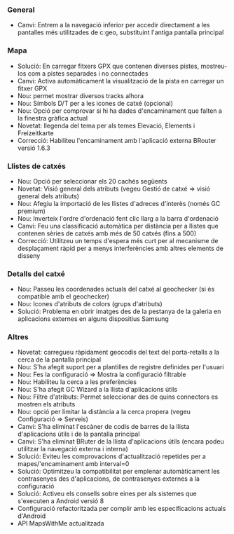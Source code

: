 ### General
- Canvi: Entrem a la navegació inferior per accedir directament a les pantalles més utilitzades de c:geo, substituint l'antiga pantalla principal

### Mapa
- Solució: En carregar fitxers GPX que contenen diverses pistes, mostreu-los com a pistes separades i no connectades
- Canvi: Activa automàticament la visualització de la pista en carregar un fitxer GPX
- Nou: permet mostrar diversos tracks alhora
- Nou: Símbols D/T per a les icones de catxé (opcional)
- Nou: Opció per comprovar si hi ha dades d'encaminament que falten a la finestra gràfica actual
- Novetat: llegenda del tema per als temes Elevació, Elements i Freizeitkarte
- Correcció: Habiliteu l'encaminament amb l'aplicació externa BRouter versió 1.6.3

### Llistes de catxés
- Nou: Opció per seleccionar els 20 cachés següents
- Novetat: Visió general dels atributs (vegeu Gestió de catxé => visió general dels atributs)
- Nou: Afegiu la importació de les llistes d'adreces d'interès (només GC premium)
- Nou: Inverteix l'ordre d'ordenació fent clic llarg a la barra d'ordenació
- Canvi: Feu una classificació automàtica per distància per a llistes que contenen sèries de catxés amb més de 50 catxés (fins a 500)
- Correcció: Utilitzeu un temps d'espera més curt per al mecanisme de desplaçament ràpid per a menys interferències amb altres elements de disseny

### Detalls del catxé
- Nou: Passeu les coordenades actuals del catxé al geochecker (si és compatible amb el geochecker)
- Nou: Icones d'atributs de colors (grups d'atributs)
- Solució: Problema en obrir imatges des de la pestanya de la galeria en aplicacions externes en alguns dispositius Samsung

### Altres
- Novetat: carregueu ràpidament geocodis del text del porta-retalls a la cerca de la pantalla principal
- Nou: S'ha afegit suport per a plantilles de registre definides per l'usuari
- Nou: Fes la configuració => Mostra la configuració filtrable
- Nou: Habiliteu la cerca a les preferències
- Nou: S'ha afegit GC Wizard a la llista d'aplicacions útils
- Nou: Filtre d'atributs: Permet seleccionar des de quins connectors es mostren els atributs
- Nou: opció per limitar la distància a la cerca propera (vegeu Configuració => Serveis)
- Canvi: S'ha eliminat l'escàner de codis de barres de la llista d'aplicacions útils i de la pantalla principal
- Canvi: S'ha eliminat BRuter de la llista d'aplicacions útils (encara podeu utilitzar la navegació externa i interna)
- Solució: Eviteu les comprovacions d'actualització repetides per a mapes/'encaminament amb interval=0
- Solució: Optimitzeu la compatibilitat per emplenar automàticament les contrasenyes des d'aplicacions, de contrasenyes externes a la configuració
- Solució: Activeu els consells sobre eines per als sistemes que s'executen a Android versió 8
- Configuració refactoritzada per complir amb les especificacions actuals d'Android
- API MapsWithMe actualitzada

